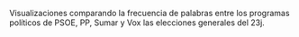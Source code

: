 Visualizaciones comparando la frecuencia de palabras entre los programas políticos de PSOE, PP, Sumar y Vox  las elecciones generales del 23j.